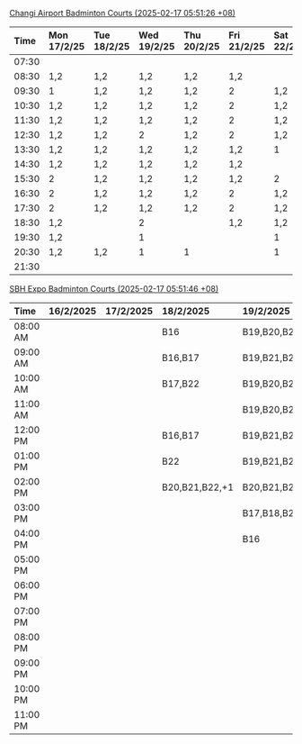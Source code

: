 [Changi Airport Badminton Courts (2025-02-17 05:51:26 +08)](https://www.carc.org.sg/FacilityBooking.aspx)

| Time   | Mon 17/2/25   | Tue 18/2/25   | Wed 19/2/25   | Thu 20/2/25   | Fri 21/2/25   | Sat 22/2/25   | Sun 23/2/25   |
|:-------|:--------------|:--------------|:--------------|:--------------|:--------------|:--------------|:--------------|
| 07:30  |               |               |               |               |               |               |               |
| 08:30  | 1,2           | 1,2           | 1,2           | 1,2           | 1,2           |               |               |
| 09:30  | 1             | 1,2           | 1,2           | 1,2           | 2             | 1,2           |               |
| 10:30  | 1,2           | 1,2           | 1,2           | 1,2           | 2             | 1,2           |               |
| 11:30  | 1,2           | 1,2           | 1,2           | 1,2           | 2             | 1,2           |               |
| 12:30  | 1,2           | 1,2           | 2             | 1,2           | 2             | 1,2           |               |
| 13:30  | 1,2           | 1,2           | 1,2           | 1,2           | 1,2           | 1             |               |
| 14:30  | 1,2           | 1,2           | 1,2           | 1,2           | 1,2           |               |               |
| 15:30  | 2             | 1,2           | 1,2           | 1,2           | 1,2           | 2             |               |
| 16:30  | 2             | 1,2           | 1,2           | 1,2           | 2             | 1,2           |               |
| 17:30  | 2             | 1,2           | 1,2           | 1,2           | 2             | 1,2           | 1,2           |
| 18:30  | 1,2           |               | 2             |               | 1,2           | 1,2           | 1,2           |
| 19:30  | 1,2           |               | 1             |               |               | 1             | 1,2           |
| 20:30  | 1,2           | 1,2           | 1             | 1             |               | 1             | 1,2           |
| 21:30  |               |               |               |               |               |               |               |

[SBH Expo Badminton Courts (2025-02-17 05:51:46 +08)](https://singaporebadmintonhall.getomnify.com/widgets/O3MRKGBH359GA55KHMG1RD)

| Time     | 16/2/2025   | 17/2/2025   | 18/2/2025      | 19/2/2025      | 20/2/2025      | 21/2/2025      | 22/2/2025      |
|:---------|:------------|:------------|:---------------|:---------------|:---------------|:---------------|:---------------|
| 08:00 AM |             |             | B16            | B19,B20,B22,+2 | B19,B21,B22,+4 | B19,B21,B22,+4 | B16,B17        |
| 09:00 AM |             |             | B16,B17        | B19,B21,B22,+4 | B19,B21,B22,+4 | B20,B21,B22,+2 | B16,B17        |
| 10:00 AM |             |             | B17,B22        | B19,B20,B22,+1 | B19,B21,B22,+4 | B20,B21,B22,+3 | B19,B20,B22,+3 |
| 11:00 AM |             |             |                | B19,B20,B22,+3 | B17,B20,B21,+1 | B19,B21,B22,+2 | B18,B20,B22,+2 |
| 12:00 PM |             |             | B16,B17        | B19,B21,B22,+4 | B17,B18,B21,+1 | B21,B22        | B18,B20,B22,+2 |
| 01:00 PM |             |             | B22            | B19,B21,B22,+4 | B18,B21,B22,+1 | B17,B21,B22    | B18,B19,B22,+2 |
| 02:00 PM |             |             | B20,B21,B22,+1 | B20,B21,B22,+3 | B18,B21,B22,+1 | B21,B22        | B19,B21,B22,+2 |
| 03:00 PM |             |             |                | B17,B18,B20,+1 | B19,B22        | B18,B20,B21    | B18,B19,B20    |
| 04:00 PM |             |             |                | B16            |                |                |                |
| 05:00 PM |             |             |                |                | B16            |                |                |
| 06:00 PM |             |             |                |                |                |                |                |
| 07:00 PM |             |             |                |                |                |                |                |
| 08:00 PM |             |             |                |                |                |                |                |
| 09:00 PM |             |             |                |                |                |                |                |
| 10:00 PM |             |             |                |                |                |                | B17,B20,B21,+6 |
| 11:00 PM |             |             |                |                |                |                | B20,B21,B22,+7 |
